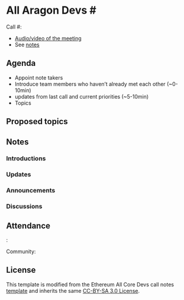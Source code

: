 # All Aragon Devs #<date>

Call #<number>: <date>
- [Audio/video of the meeting]()
- See [notes](#notes)

## Agenda

- Appoint note takers
- Introduce team members who haven’t already met each other (~0-10min)
- <Established team> updates from last call and current priorities (~5-10min)
- Topics

## Proposed topics

## Notes

### Introductions


### Updates

#### <List established teams>


### Announcements


### Discussions


## Attendance

<List established teams>:

Community:


## License
This template is modified from the Ethereum All Core Devs call notes [template](https://github.com/ethereum/pm/blob/master/All%20Core%20Devs%20Meetings/Meeting%20Template.md) and inherits the same [CC-BY-SA 3.0 License](https://github.com/ethereum/pm/blob/master/LICENSE).
